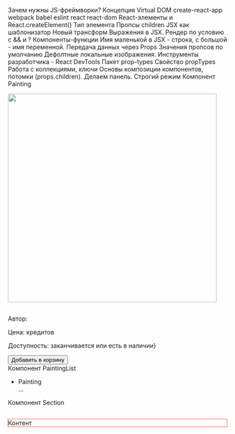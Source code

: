 Зачем нужны JS-фреймворки?
Концепция Virtual DOM
create-react-app
webpack
babel
eslint
react
react-dom
React-элементы и React.createElement()
Тип элемента
Пропсы
children
JSX как шаблонизатор
Новый трансформ
Выражения в JSX.
Рендер по условию с && и ?
Компоненты-функции
Имя маленькой в JSX - строка, с большой - имя переменной.
Передача данных через Props
Значения пропсов по умолчанию
Дефолтные локальные изображения.
Инструменты разработчика - React DevTools
Пакет prop-types
Свойство propTypes
Работа с коллекциями, ключи
Основы композиции компонентов, потомки (props.children). Делаем панель.
Строгий режим
Компонент Painting
<div>
  <img src="" alt="" width="480" />
  <h2></h2>
  <p>Автор: <a href=""></a></p>
  <p>Цена: кредитов</p>
  <p>Доступность: заканчивается или есть в наличии}</p>
  <button type="button">Добавить в корзину</button>
</div>
Компонент PaintingList
<ul>
  <li>Painting</li>
  ...
</ul>
Компонент Section
<div style="outline: 1px solid tomato;">
  <h2></h2>
  Контент
</div>
